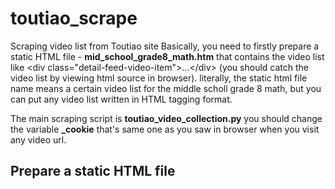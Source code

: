 # toutiao_scrape
Scraping video list from Toutiao site
Basically, you need to firstly prepare a static HTML file - **mid_school_grade8_math.htm** that contains the video list like &lt;div class="detail-feed-video-item"&gt;...&lt;/div&gt;
(you should catch the video list by viewing html source in browser).
literally, the static html file name means a certain video list for the middle scholl grade 8 math, but you can put any video list written in HTML tagging format.

The main scraping script is **toutiao_video_collection.py**
you should change the variable **_cookie** that's same one as you saw in browser when you visit any video url.

## Prepare a static HTML file 
